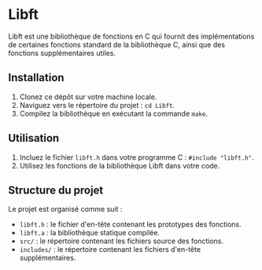 # Libft

Libft est une bibliothèque de fonctions en C qui fournit des implémentations de certaines fonctions standard de la bibliothèque C, ainsi que des fonctions supplémentaires utiles.

## Installation

1. Clonez ce dépôt sur votre machine locale.
2. Naviguez vers le répertoire du projet : `cd Libft`.
3. Compilez la bibliothèque en exécutant la commande `make`.

## Utilisation

1. Incluez le fichier `libft.h` dans votre programme C : `#include "libft.h"`.
2. Utilisez les fonctions de la bibliothèque Libft dans votre code.

## Structure du projet

Le projet est organisé comme suit :

- `libft.h` : le fichier d'en-tête contenant les prototypes des fonctions.
- `libft.a` : la bibliothèque statique compilée.
- `src/` : le répertoire contenant les fichiers source des fonctions.
- `includes/` : le répertoire contenant les fichiers d'en-tête supplémentaires.
